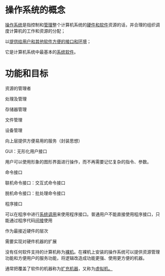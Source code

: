 # 操作系统的概念

<u>操作系统</u>是指控制和<u>管理</u>整个计算机系统的<u>硬件和软件</u>资源的话，并合理的组织调度计算机的工作和资源的分配；

以<u>提供给用户和其他软件方便的接口和环境</u>；

它是计算机系统中最基本的<u>系统软件</u>。

# 功能和目标

资源的管理者

处理及管理

存储器管理

文件管理

设备管理

向上层提供方便易用的服务（封装思想）

GUI：无形化用户接口

用户可以使用形象的图形界面进行操作，而不再需要记忆复杂的指令、参数。

命令接口

联机命令接口：交互式命令接口

脱机命令接口：批处理命令接口

程序接口

可以在程序中进行<u>系统调用</u>来使用程序接口。普通用户不能直接使用程序接口，只能通过程序代码<u>间接</u>使用

作为最接近硬件的层次

需要实现对硬件机器的扩展

没有任何软件支持的计算机称为<u>裸机</u>。在裸机上安装的操作系统可以提供资源管理功能和方便用户的服务功能，将逻辑改造成功能更强、使用更方便的机器。

通常把覆盖了软件的机器称为<u>扩充机器</u>，又称为<u>虚拟机。</u>

